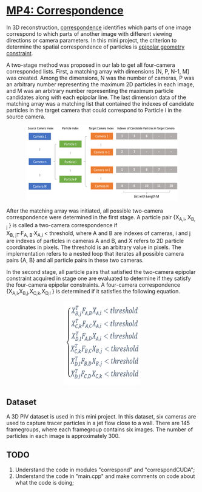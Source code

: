# [MP4: Correspondence](https://yuzhao0215.github.io/VPTV.github.io/)
In 3D reconstruction, [correspondence](https://en.wikipedia.org/wiki/Correspondence_problem) identifies which parts of one image correspond to which parts of another 
image with different viewing directions or camera parameters. 
In this mini project, the criterion to determine the spatial correspondence of particles is [epipolar geometry constraint](https://en.wikipedia.org/wiki/Epipolar_geometry). 

A two-stage method was proposed in our lab to get all four-camera corresponded lists. 
First, a matching array with dimensions [N, P, N-1, M] was created. 
Among the dimensions, N was the number of cameras, 
P was an arbitrary number representing the maximum 2D particles in each image, 
and M was an arbitrary number representing the maximum particle candidates along with each epipolar line. 
The last dimension data of the matching array was a matching list that contained the indexes of 
candidate particles in the target camera that could correspond to Particle i in the source camera.

<p align="center">  
<img width="400" height="200" src="./images/mp4/correspondence_array.png">  
</p>

After the matching array was initiated, all possible two-camera correspondence were determined in the first stage. 
A particle pair {X<sub>A,i</sub>, X<sub>B, j</sub> } is called a two-camera correspondence if  
X<sub>B, j</sub><sub>T</sub>∙F<sub>A, B</sub>∙X<sub>A,i</sub> < threshold, 
where A and B are indexes of cameras, i and j are indexes of particles in cameras A and B, and X refers to 
2D particle coordinates in pixels. The threshold is an arbitrary value in pixels. 
The implementation refers to a nested loop that iterates all possible camera pairs {A, B} and all particle 
pairs in these two cameras. 

In the second stage, all particle pairs that satisfied the two-camera epipolar constraint acquired in stage one 
are evaluated to determine if they satisfy the four-camera epipolar constraints. 
A four-camera correspondence {X<sub>A,i</sub>,X<sub>B,j</sub>,X<sub>C,k</sub>,X<sub>D,l</sub> } is determined if it satisfies the following equation.

<p align="center">  
<img width="200" height="220" src="./images/mp4/equation.PNG">  
</p>

## Dataset
A 3D PIV dataset is used in this mini project. In this dataset, six cameras are used to capture tracer particles 
in a jet flow close to a wall. There are 145 framegroups, where each framegroup contains six images. 
The number of particles in each image is approximately 300.

## TODO
1. Understand the code in modules "correspond" and "correspondCUDA";
2. Understand the code in "main.cpp" and make comments on code about what the code is doing;
